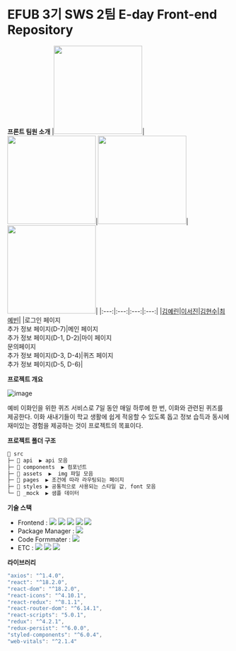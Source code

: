 # EFUB 3기 SWS 2팀 E-day Front-end Repository

**프론트 팀원 소개**
|<img src="https://avatars.githubusercontent.com/u/87409442?v=4" width="200px" />|<img src="https://avatars.githubusercontent.com/u/102040717?v=4" width="200px" />|<img src="https://avatars.githubusercontent.com/u/105619531?v=4" width="200px" />|<img src="https://avatars.githubusercontent.com/u/109021332?v=4" width="200px" />|
|:---:|:---:|:---:|:---:|
|[김예린](https://github.com/Yerineee)|[이서진](https://github.com/529539)|[김현수](https://github.com/SSSSSSu3834)|[최예빈](https://github.com/ybchoi5262)|
|로그인 페이지 <br/> 추가 정보 페이지(D-7)|메인 페이지 <br/> 추가 정보 페이지(D-1, D-2)|마이 페이지 <br/> 문의페이지 <br/> 추가 정보 페이지(D-3, D-4)|퀴즈 페이지 <br/> 추가 정보 페이지(D-5, D-6)|

**프로젝트 개요**

![image](https://github.com/EFUB-EDAY/EDAY-FRONT/assets/109021332/9b229a55-d61a-4c91-ac9b-518aed7fc325)

예비 이화인을 위한 퀴즈 서비스로 7일 동안 매일 하루에 한 번, 이화와 관련된 퀴즈를 제공한다.
이화 새내기들이 학교 생활에 쉽게 적응할 수 있도록 돕고 
정보 습득과 동시에 재미있는 경험을 제공하는 것이 프로젝트의 목표이다.

**프로젝트 폴더 구조**
```c
📂 src
├─ 📂 api  ▶️ api 모음
├─ 📂 components  ▶️ 컴포넌트
├─ 📂 assets  ▶️  img 파일 모음
├─ 📂 pages  ▶️ 조건에 따라 라우팅되는 페이지
├─ 📂 styles ▶️ 공통적으로 사용되는 스타일 값, font 모음
└─ 📂 _mock  ▶️ 샘플 데이터
```

**기술 스택**
- Frontend : <img src="https://img.shields.io/badge/React-61DAFB?style=flat-square&logo=React&logoColor=white"> <img src="https://img.shields.io/badge/Redux-764ABC?style=flat-square&logo=Redux&logoColor=white"> <img src="https://img.shields.io/badge/ReduxToolkit-764ABC?style=flat-square&logo=Redux&logoColor=white"> <img src="https://img.shields.io/badge/ReduxPersist-764ABC?style=flat-square&logo=Redux&logoColor=white"> <img src="https://img.shields.io/badge/styled_components-DB7093?style=flat-square&logo=styled-components&logoColor=white">
- Package Manager : <img src="https://img.shields.io/badge/npm-CB3837?style=flat-square&logo=npm&logoColor=white">
- Code Formmater : <img src="https://img.shields.io/badge/Prettier-F7B93E?style=flat-square&logo=React&logoColor=white">
- ETC :
  <img src="https://img.shields.io/badge/Figma-F24E1E?style=flat-square&logo=Figma&logoColor=white"/> <img src="https://img.shields.io/badge/GitHub-181717?style=flat-square&logo=GitHub&logoColor=white"/> <img src="https://img.shields.io/badge/Google Analytics-F7B93E?style=flat-square&logo=Google&logoColor=white">

**라이브러리**
```c
"axios": "^1.4.0",
"react": "^18.2.0",
"react-dom": "^18.2.0",
"react-icons": "^4.10.1",
"react-redux": "^8.1.1",
"react-router-dom": "^6.14.1",
"react-scripts": "5.0.1",
"redux": "^4.2.1",
"redux-persist": "^6.0.0",
"styled-components": "^6.0.4",
"web-vitals": "^2.1.4"
```
